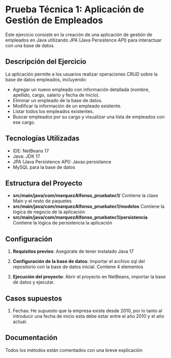 # Prueba Técnica 1: Aplicación de Gestión de Empleados

Este ejercicio consiste en la creación de una aplicación de gestión de empleados en Java utilizando JPA (Java Persistence API) para interactuar con una base de datos.

## Descripción del Ejercicio

La aplicación permite a los usuarios realizar operaciones CRUD sobre la base de datos empleados, incluyendo:

- Agregar un nuevo empleado con información detallada (nombre, apellido, cargo, salario y fecha de inicio).
- Eliminar un empleado de la base de datos.
- Modificar la información de un empleado existente.
- Listar todos los empleados existentes.
- Buscar empleados por su cargo y visualizar una lista de empleados con ese cargo.

## Tecnologías Utilizadas

- IDE: NetBeans 17
- Java: JDK 17
- JPA (Java Persistence API): Javax.persistance
- MySQL para la base de datos

## Estructura del Proyecto

- **src/main/java/com/marquezAlfonso_pruebatec1/** Contiene la clase Main y el resto de paquetes
- **src/main/java/com/marquezAlfonso_pruebatec1/modelos** Contiene la lógica de negocio de la aplicación
- **src/main/java/com/marquezAlfonso_pruebatec1/persistencia** Contiene la lógica de persistencia la aplicación

## Configuración

1. **Requisitos previos**: Asegúrate de tener instalado Java 17

2. **Configuración de la base de datos**: Importar el archivo sql del repositorio con la base de datos inicial. Contiene 4 elementos

3. **Ejecución del proyecto**: Abrir el proyecto en NetBeans, importar la base de datos y ejecutar.

## Casos supuestos

1. Fechas: He supuesto que la empresa existe desde 2010, por lo tanto al introducir una fecha de inicio esta debe estar entre el año 2010 y el año actual.

## Documentación

Todos los métodos están comentados con una breve explicación

